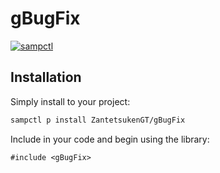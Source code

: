 # gBugFix

[![sampctl](https://img.shields.io/badge/sampctl-gBugFix-2f2f2f.svg?style=for-the-badge)](https://github.com/ZantetsukenGT/gBugFix)

## Installation

Simply install to your project:

```bash
sampctl p install ZantetsukenGT/gBugFix
```

Include in your code and begin using the library:

```pawn
#include <gBugFix>
```
